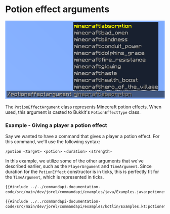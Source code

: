 # Potion effect arguments

![An image of a potion argument with a list of potion effect suggestions](./images/arguments/potion.png)

The `PotionEffectArgument` class represents Minecraft potion effects. When used, this argument is casted to Bukkit's `PotionEffectType` class.

<div class="example">

### Example - Giving a player a potion effect

Say we wanted to have a command that gives a player a potion effect. For this command, we'll use the following syntax:

```mccmd
/potion <target> <potion> <duration> <strength>
```

In this example, we utilize some of the other arguments that we've described earlier, such as the `PlayerArgument` and `TimeArgument`. Since duration for the `PotionEffect` constructor is in ticks, this is perfectly fit for the `TimeArgument`, which is represented in ticks.

<div class="multi-pre">

```java,Java
{{#include ../../commandapi-documentation-code/src/main/dev/jorel/commandapi/examples/java/Examples.java:potioneffectarguments}}
```

```kotlin,Kotlin
{{#include ../../commandapi-documentation-code/src/main/dev/jorel/commandapi/examples/kotlin/Examples.kt:potioneffectarguments}}
```

</div>

</div>
